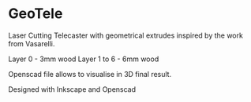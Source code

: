# GeoTele
Laser Cutting Telecaster with geometrical extrudes inspired by the work from Vasarelli.

Layer 0 - 3mm wood
Layer 1 to 6 - 6mm wood

Openscad file allows to visualise in 3D final result.

Designed with Inkscape and Openscad
